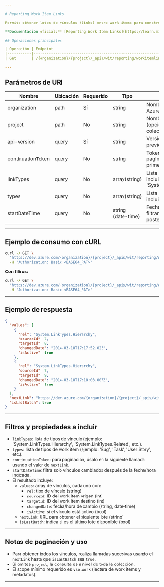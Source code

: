 ```yaml
---

# Reporting Work Item Links

Permite obtener lotes de vínculos (links) entre work items para construir un almacén de datos o sincronizar integraciones. Devuelve los enlaces de trabajo, soporta paginación por lotes y permite filtrar por tipo de vínculo, tipo de work item y fecha de cambio.

**Documentación oficial:** [Reporting Work Item Links](https://learn.microsoft.com/en-us/rest/api/azure/devops/wit/reporting-work-item-links?view=azure-devops-rest-7.2)

## Operaciones principales

| Operación | Endpoint                                                                                                 | Método |
|-----------|----------------------------------------------------------------------------------------------------------|--------|
| Get       | /{organization}/{project}/_apis/wit/reporting/workitemlinks?api-version=7.2-preview.3                    | GET    |

---
```


## Parámetros de URI

| Nombre             | Ubicación | Requerido | Tipo                | Descripción                                                                                 |
|--------------------|-----------|-----------|---------------------|---------------------------------------------------------------------------------------------|
| organization       | path      | Sí        | string              | Nombre de la organización de Azure DevOps                                                   |
| project            | path      | No        | string              | Nombre o ID del proyecto (opcional, para toda la colección omitir)                          |
| api-version        | query     | Sí        | string              | Versión de la API. Usar '7.2-preview.3'                                                     |
| continuationToken  | query     | No        | string              | Token de continuación para paginación. Omitir para el primer lote.                          |
| linkTypes          | query     | No        | array(string)       | Lista de tipos de vínculo a incluir (ej: 'System.LinkTypes.Hierarchy').                     |
| types              | query     | No        | array(string)       | Lista de tipos de work item a incluir (ej: 'Bug', 'Task').                                  |
| startDateTime      | query     | No        | string (date-time)  | Fecha/hora de inicio para filtrar cambios de vínculos posteriores a ese momento.            |

---

## Ejemplo de consumo con cURL

```bash
curl -X GET \
  'https://dev.azure.com/{organization}/{project}/_apis/wit/reporting/workitemlinks?api-version=7.2-preview.3' \
  -H 'Authorization: Basic <BASE64_PAT>'
```

**Con filtros:**
```bash
curl -X GET \
  'https://dev.azure.com/{organization}/{project}/_apis/wit/reporting/workitemlinks?linkTypes=System.LinkTypes.Hierarchy&types=Bug,Task&startDateTime=2025-01-01T00:00:00Z&api-version=7.2-preview.3' \
  -H 'Authorization: Basic <BASE64_PAT>'
```

---

## Ejemplo de respuesta

```json
{
  "values": [
    {
      "rel": "System.LinkTypes.Hierarchy",
      "sourceId": 7,
      "targetId": 8,
      "changedDate": "2014-03-18T17:17:52.02Z",
      "isActive": true
    },
    {
      "rel": "System.LinkTypes.Hierarchy",
      "sourceId": 7,
      "targetId": 9,
      "changedDate": "2014-03-18T17:18:03.007Z",
      "isActive": true
    }
  ],
  "nextLink": "https://dev.azure.com/{organization}/{project}/_apis/wit/reporting/workitemlinks?continuationToken=6281123&api-version=7.2-preview.3",
  "isLastBatch": true
}
```

---

## Filtros y propiedades a incluir

- `linkTypes`: lista de tipos de vínculo (ejemplo: 'System.LinkTypes.Hierarchy', 'System.LinkTypes.Related', etc.).
- `types`: lista de tipos de work item (ejemplo: 'Bug', 'Task', 'User Story', etc.).
- `continuationToken`: para paginación, úsalo en la siguiente llamada usando el valor de `nextLink`.
- `startDateTime`: filtra solo vínculos cambiados después de la fecha/hora indicada.
- El resultado incluye:
  - `values`: array de vínculos, cada uno con:
    - `rel`: tipo de vínculo (string)
    - `sourceId`: ID del work item origen (int)
    - `targetId`: ID del work item destino (int)
    - `changedDate`: fecha/hora de cambio (string, date-time)
    - `isActive`: si el vínculo está activo (bool)
  - `nextLink`: URL para obtener el siguiente lote (string)
  - `isLastBatch`: indica si es el último lote disponible (bool)

---

## Notas de paginación y uso

- Para obtener todos los vínculos, realiza llamadas sucesivas usando el `nextLink` hasta que `isLastBatch` sea `true`.
- Si omites `project`, la consulta es a nivel de toda la colección.
- El scope mínimo requerido es `vso.work` (lectura de work items y metadatos).

---
